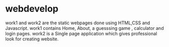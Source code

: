 # webdevelop
work1 and work2 are the static webpages done using HTML,CSS and Javascript.
work1 contains Home, About, a guesssing game , calculator and login pages.
work2 is a Single page application which gives professional look for creating website.
